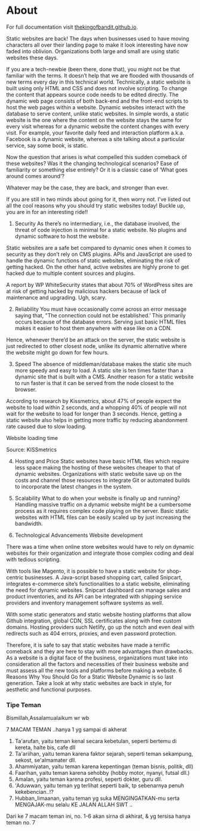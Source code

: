 # About

For full documentation visit [thekingofbandit.github.io](https://thekingofbandit.github.io/Documentation).

Static websites are back! The days when businesses used to have moving characters all over their landing page to make it look interesting have now faded into oblivion. Organizations both large and small are using static websites these days.

If you are a tech-newbie (been there, done that), you might not be that familiar with the terms. It doesn’t help that we are flooded with thousands of new terms every day in this technical world. Technically, a static website is built using only HTML and CSS and does not involve scripting. To change the content that appears source code needs to be edited directly. The dynamic web page consists of both back-end and the front-end scripts to host the web pages within a website. Dynamic websites interact with the database to serve content, unlike static websites. In simple words, a static website is the one where the content on the website stays the same for every visit whereas for a dynamic website the content changes with every visit. For example, your favorite daily feed and interaction platform a.k.a. Facebook is a dynamic website, whereas a site talking about a particular service, say some book, is static.

Now the question that arises is what compelled this sudden comeback of these websites? Was it the changing technological scenarios? Ease of familiarity or something else entirely? Or it is a classic case of ‘What goes around comes around’?

Whatever may be the case, they are back, and stronger than ever.

If you are still in two minds about going for it, then worry not. I’ve listed out all the cool reasons why you should try static websites today! Buckle up, you are in for an interesting ride!!

1. Security
As there’s no intermediary, i.e., the database involved, the threat of code injection is minimal for a static website. No plugins and dynamic software to host the website. 

Static websites are a safe bet compared to dynamic ones when it comes to security as they don’t rely on CMS plugins. APIs and JavaScript are used to handle the dynamic functions of static websites, eliminating the risk of getting hacked. On the other hand, active websites are highly prone to get hacked due to multiple content sources and plugins.

A report by WP WhiteSecurity states that about 70% of WordPress sites are at risk of getting hacked by malicious hackers because of lack of maintenance and upgrading. Ugh, scary.

2. Reliability
You must have occasionally come across an error message saying that, "The connection could not be established.’ This primarily occurs because of the database errors. Serving just basic HTML files makes it easier to host them anywhere with ease like on a CDN.

Hence, whenever there’d be an attack on the server, the static website is just redirected to other closest node, unlike its dynamic alternative where the website might go down for few hours.

3. Speed
The absence of middleman/database makes the static site much more speedy and easy to load. 
A static site is ten times faster than a dynamic site that is built with a CMS. Another reason for a static website to run faster is that it can be served from the node closest to the browser. 

According to research by Kissmetrics, about 47% of people expect the website to load within 2 seconds, and a whopping 40% of people will not wait for the website to load for longer than 3 seconds. Hence, getting a static website also helps in getting more traffic by reducing abandonment rate caused due to slow loading.


Website loading time

Source: KISSmetrics

4. Hosting and Price
Static websites have basic HTML files which require less space making the hosting of these websites cheaper to that of dynamic websites. Organizations with static website save up on the costs and channel those resources to integrate Git or automated builds to incorporate the latest changes in the system.

5. Scalability
What to do when your website is finally up and running? Handling massive traffic on a dynamic website might be a cumbersome process as it requires complex code playing on the server. Basic static websites with HTML files can be easily scaled up by just increasing the bandwidth.

6. Technological Advancements
Website development


There was a time when online store websites would have to rely on dynamic websites for their organization and integrate those complex coding and deal with tedious scripting. 

With tools like Magento, it is possible to have a static website for shop-centric businesses. A Java-script based shopping cart, called Snipcart, integrates e-commerce site’s functionalities to a static website, eliminating the need for dynamic websites. Snipcart dashboard can manage sales and product inventories, and its API can be integrated with shipping service providers and inventory management software systems as well.

With some static generators and static website hosting platforms that allow Github integration, global CDN, SSL certificates along with free custom domains. Hosting providers such Netlify, go up the notch and even deal with redirects such as 404 errors, proxies, and even password protection.

Therefore, it is safe to say that static websites have made a terrific comeback and they are here to stay with more advantages than drawbacks. As a website is a digital face of the business, organizations must take into consideration all the factors and necessities of their business website and must assess all the new tools and platforms before making a website. 
6 Reasons Why You Should Go for a Static Website
Dynamic is so last generation. Take a look at why static websites are back in style, for aesthetic and functional purposes.



### Tipe Teman
 Bismillah,Assalamualaikum wr wb

7 MACAM TEMAN ..hanya 1 yg sampai di akherat

1. Ta'arufan, yaitu teman kenal secara kebetulan, seperti bertemu di kereta, halte bis, cafe dll
2. Ta'ariihan, yaitu teman karena faktor sejarah, seperti teman sekampung, sekost, se'almamater dll.
3. Ahammiyatan, yaitu teman karena kepentingan (teman bisnis, politik, dll)
4. Faarihan, yaitu teman karena sehobby (hobby motor, nyanyi, futsal dll.)
5. Amalan, yaitu teman karena profesi, seperti dokter, guru dll.
6. 'Aduwwan, yaitu teman yg terlihat seperti baik, tp sebenarnya penuh kekebencian..!?
7. Hubban_Iimaanan, yaitu teman yg suka MENGINGATKAN-mu serta MENGAJAK-mu selalu KE JALAN ALLAH SWT ..

Dari ke 7 macam teman ini, no. 1-6 akan sirna di akhirat, & yg tersisa hanya teman no. 7